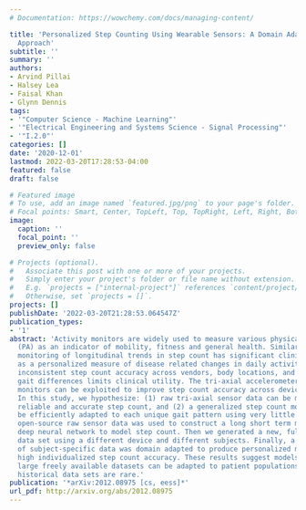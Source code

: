 ```yaml
---
# Documentation: https://wowchemy.com/docs/managing-content/

title: 'Personalized Step Counting Using Wearable Sensors: A Domain Adapted LSTM Network
  Approach'
subtitle: ''
summary: ''
authors:
- Arvind Pillai
- Halsey Lea
- Faisal Khan
- Glynn Dennis
tags:
- '"Computer Science - Machine Learning"'
- '"Electrical Engineering and Systems Science - Signal Processing"'
- '"I.2.0"'
categories: []
date: '2020-12-01'
lastmod: 2022-03-20T17:28:53-04:00
featured: false
draft: false

# Featured image
# To use, add an image named `featured.jpg/png` to your page's folder.
# Focal points: Smart, Center, TopLeft, Top, TopRight, Left, Right, BottomLeft, Bottom, BottomRight.
image:
  caption: ''
  focal_point: ''
  preview_only: false

# Projects (optional).
#   Associate this post with one or more of your projects.
#   Simply enter your project's folder or file name without extension.
#   E.g. `projects = ["internal-project"]` references `content/project/deep-learning/index.md`.
#   Otherwise, set `projects = []`.
projects: []
publishDate: '2022-03-20T21:28:53.064547Z'
publication_types:
- '1'
abstract: 'Activity monitors are widely used to measure various physical activities
  (PA) as an indicator of mobility, fitness and general health. Similarly, real-time
  monitoring of longitudinal trends in step count has significant clinical potential
  as a personalized measure of disease related changes in daily activity. However,
  inconsistent step count accuracy across vendors, body locations, and individual
  gait differences limits clinical utility. The tri-axial accelerometer inside PA
  monitors can be exploited to improve step count accuracy across devices and individuals.
  In this study, we hypothesize: (1) raw tri-axial sensor data can be modeled to create
  reliable and accurate step count, and (2) a generalized step count model can then
  be efficiently adapted to each unique gait pattern using very little new data. Firstly,
  open-source raw sensor data was used to construct a long short term memory (LSTM)
  deep neural network to model step count. Then we generated a new, fully independent
  data set using a different device and different subjects. Finally, a small amount
  of subject-specific data was domain adapted to produce personalized models with
  high individualized step count accuracy. These results suggest models trained using
  large freely available datasets can be adapted to patient populations where large
  historical data sets are rare.'
publication: '*arXiv:2012.08975 [cs, eess]*'
url_pdf: http://arxiv.org/abs/2012.08975
---
```

